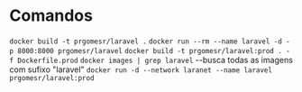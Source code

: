 # Comandos
`docker build -t prgomesr/laravel .`
`docker run --rm --name laravel -d -p 8000:8000 prgomesr/laravel`
`docker build -t prgomesr/laravel:prod . -f Dockerfile.prod`
`docker images | grep laravel` --busca todas as imagens com sufixo "laravel"
`docker run -d --network laranet --name laravel prgomesr/laravel:prod`